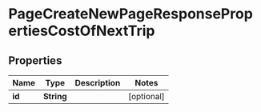

# PageCreateNewPageResponsePropertiesCostOfNextTrip


## Properties

| Name | Type | Description | Notes |
|------------ | ------------- | ------------- | -------------|
|**id** | **String** |  |  [optional] |



